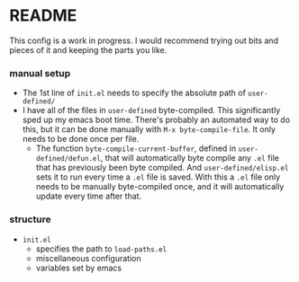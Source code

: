 # README #

This config is a work in progress. I would recommend trying out bits and pieces of it and keeping the parts you like. 

### manual setup ###

* The 1st line of `init.el` needs to specify the absolute path of `user-defined/`
* I have all of the files in `user-defined` byte-compiled. This significantly sped up my emacs boot time. There's probably an automated way to do this, but it can be done manually with `M-x byte-compile-file`. It only needs to be done once per file. 
    * The function `byte-compile-current-buffer`, defined in `user-defined/defun.el`, that will automatically byte compile any `.el` file that has previously been byte compiled. And `user-defined/elisp.el` sets it to run every time a `.el` file is saved. With this a `.el` file only needs to be manually byte-compiled once, and it will automatically update every time after that.

### structure ###

* `init.el` 
    * specifies the path to `load-paths.el`
    * miscellaneous configuration
    * variables set by emacs